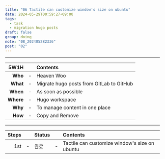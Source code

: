 ```yaml
---
title: "06 Tactile can customize window's size on ubuntu"
date: 2024-05-29T00:59:27+09:00
tags:
  - task
  - migration hugo posts 
draft: false
group: doing
note: "08_202405282336"
post: "02"
---
```


----

| 5W1H        |   | Contents                                                                                                  |
| ----------: | - | :-------------------------------------------------------------------------------------------------------- |
| **Who**     | - | Heaven Woo                                                                                                |
| **What**    | - | Migrate hugo posts from GitLab to GitHub                                                                  |
| **When**    | - | As soon as possible                                                                                       |
| **Where**   | - | Hugo workspace|
| **Why**     | - | To manage content in one place                                                                           |
| **How**     | - | Copy and Remove |  
  
----  

| Steps       |   | Status |   | Contents                                                                           |
| ----------: | - | :----- | - | :---------------------------------------------|
| 1st         | - | 완료   | - | Tactile can customize window's size on ubuntu |
